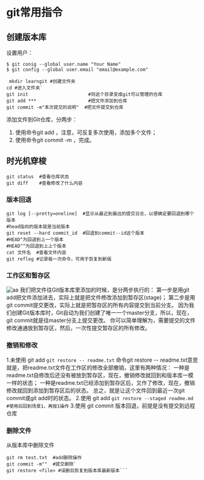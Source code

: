 # git常用指令
## 创建版本库
设置用户：
```git
$ git conig --global user.name "Your Name"
$ git config --global user.email "email@example.com"

 mkdir learngit #创建文件夹
cd #进入文件夹`
git init                      #将这个目录变成git可以管理的仓库
git add ***                   #把文件添加到仓库
git commit -m"本次提交的说明"  #把文件提交到仓库
```
添加文件到Git仓库，分两步：
1. 使用命令git add <file>，注意，可反复多次使用，添加多个文件；
2. 使用命令git commit -m <message>，完成。

## 时光机穿梭
```
git status  #查看仓库状态
git diff    #查看修改了什么内容
```
### 版本回退
```
git log [--pretty=oneline]  #显示从最近到最远的提交日志，以便确定要回退到哪个版本
#head指向的版本就是当前版本
git reset --hard commit_id  #回退到commit--id这个版本
#HEAD^为回退到上一个版本
#HEAD^^为回退到上上个版本
cat 文件名  #查看文件内容  
git reflog #记录每一次命令，可用于恢复到新版  
```
### 工作区和暂存区
![aa](https://www.liaoxuefeng.com/files/attachments/919020037470528/0)
我们把文件往Git版本库里添加的时候，是分两步执行的：
第一步是用git add把文件添加进去，实际上就是把文件修改添加到暂存区(stage)；
第二步是用git commit提交更改，实际上就是把暂存区的所有内容提交到当前分支。
因为我们创建Git版本库时，Git自动为我们创建了唯一一个master分支，所以，现在，git commit就是往master分支上提交更改。
你可以简单理解为，需要提交的文件修改通通放到暂存区，然后，一次性提交暂存区的所有修改。
### 撤销和修改
1.未使用 git add
```git restore -- readme.txt```
命令git restore -- readme.txt意思就是，把readme.txt文件在工作区的修改全部撤销，这里有两种情况：
一种是readme.txt自修改后还没有被放到暂存区，现在，撤销修改就回到和版本库一模一样的状态；
一种是readme.txt已经添加到暂存区后，又作了修改，现在，撤销修改就回到添加到暂存区后的状态。
总之，就是让这个文件回到最近一次git commit或git add时的状态。
2.使用 git add
```git restore --staged readme.md #使用后回到场景1，再按1操作```
3.使用 git commit
版本回退，前提是没有提交到远程仓库
### 删除文件
从版本库中删除文件
```rm test.txt      #删除文件
git rm test.txt  #add删除操作
git commit -m""  #提交删除`
git restore <file> #误删后恢复到版本库最新版本```
